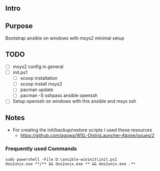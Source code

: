 ## Intro


## Purpose

Bootstrap ansible on windows with msys2 minimal setup

## TODO

- [ ] msys2 config in general
- [ ] init.ps1
	- [ ] scoop installation
	- [ ] scoop install msys2
	- [ ] pacman update
	- [ ] pacman -S sshpass ansible openssh
- [ ] Setup openssh on windows with this ansible and msys ssh

## Notes

- For creating the init/backup/restore scripts I used these resources
	- https://github.com/agowa/WSL-DistroLauncher-Alpine/issues/2

### Frequently used Commands

```
sudo powershell -File D:\ansible-wininit\init.ps1
dos2unix.exe **/** && dos2unix.exe ** && dos2unix.exe .**
```

